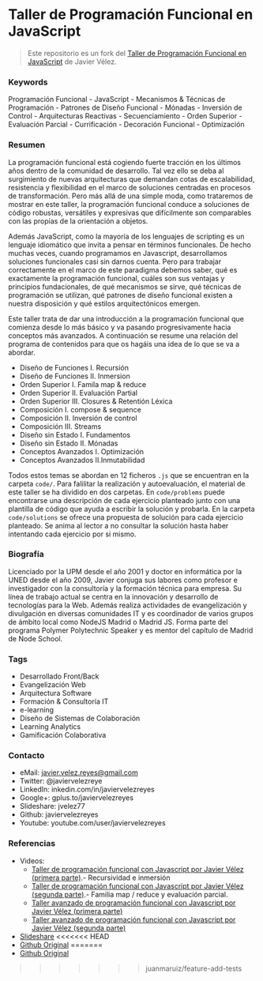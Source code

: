 Taller de Programación Funcional en JavaScript
==============================================

> Este repositorio es un fork del [Taller de Programación Funcional en JavaScript](https://goo.gl/YwXtkV) de Javier Vélez.

### Keywords

Programación Funcional - JavaScript - Mecanismos & Técnicas de Programación - Patrones de Diseño Funcional - Mónadas - Inversión de Control - Arquitecturas Reactivas - Secuenciamiento - Orden Superior - Evaluación Parcial - Currificación - Decoración Funcional - Optimización

### Resumen

La programación funcional está cogiendo fuerte tracción en los últimos años dentro de la comunidad de desarrollo. Tal vez ello se deba al surgimiento de nuevas arquitecturas que demandan cotas de escalabilidad, resistencia y flexibilidad en el marco de soluciones centradas en procesos de transformación. Pero más allá de una simple moda, como trataremos de mostrar en este taller, la programación funcional conduce a soluciones de código robustas, versátiles y expresivas que difícilmente son comparables con las propias de la orientación a objetos.

Además JavaScript, como la mayoría de los lenguajes de scripting es un lenguaje idiomático que invita a pensar en términos funcionales. De hecho muchas veces, cuando programamos en Javascript, desarrollamos soluciones funcionales casi sin darnos cuenta. Pero para trabajar correctamente en el marco de este paradigma debemos saber, qué es exactamente la programación funcional, cuáles son sus ventajas y principios fundacionales, de qué mecanismos se sirve, qué técnicas de programación se utilizan, qué patrones de diseño funcional existen a nuestra disposición y qué estilos arquitectónicos emergen.

Este taller trata de dar una introducción a la programación funcional que comienza desde lo más básico y va pasando progresivamente hacia conceptos más avanzados. A continuación se resume una relación del programa de contenidos para que os hagáis una idea de  lo que se va a abordar.

- Diseño de Funciones I. Recursión
- Diseño de Funciones II. Inmersion
- Orden Superior I. Famila map & reduce
- Orden Superior II. Evaluación Partial
- Orden Superior III. Closures & Retentión Léxica
- Composición I. compose & sequence
- Composición II. Inversión de control
- Composición III. Streams
- Diseño sin Estado I. Fundamentos
- Diseño sin Estado II. Mónadas
- Conceptos Avanzados I. Optimización
- Conceptos Avanzados II.Inmutabilidad

Todos estos temas se abordan en 12 ficheros `.js` que se encuentran en la carpeta `code/`. Para falilitar la realización y autoevaluación, el material de este taller se ha dividido en dos carpetas. En  `code/problems` puede encontrarse una descripción de cada ejercicio planteado junto con una plantilla de código que ayuda a escribir la solución y probarla. En la carpeta `code/solutions` se ofrece una propuesta de solución para cada ejercicio planteado. Se anima al lector a no consultar la solución hasta haber intentando cada ejercicio por si mismo.

### Biografía

Licenciado por la UPM desde el año 2001 y doctor en informática por la UNED desde el año 2009, Javier conjuga sus labores como profesor e investigador con la consultoría y la formación técnica para empresa. Su línea de trabajo actual se centra en la innovación y desarrollo de tecnologías para la Web. Además realiza actividades de evangelización y divulgación en diversas comunidades IT y es coordinador de varios grupos de ámbito local como NodeJS Madrid o Madrid JS. Forma parte del programa Polymer Polytechnic Speaker y es mentor del capítulo de Madrid de Node School.

### Tags
- Desarrollado Front/Back
- Evangelización Web
- Arquitectura Software
- Formación & Consultoría IT
- e-learning
- Diseño de Sistemas de Colaboración
- Learning Analytics
- Gamificación Colaborativa


### Contacto

- eMail: javier.velez.reyes@gmail.com
- Twitter: @javiervelezreye
- LinkedIn: inkedin.com/in/javiervelezreyes
- Google+: gplus.to/javiervelezreyes
- Slideshare: jvelez77
- Github: javiervelezreyes
- Youtube: youtube.com/user/javiervelezreyes

### Referencias
- Videos:
    - [Taller de programación funcional con Javascript por Javier Vélez (primera parte)](https://player.vimeo.com/video/152207268).- Recursividad e inmersión
    - [Taller de programación funcional con Javascript por Javier Vélez (segunda parte)](https://player.vimeo.com/video/152207269).- Familia map / reduce y evaluación parcial.
    - [Taller avanzado de programación funcional con Javascript por Javier Vélez (primera parte)](https://player.vimeo.com/video/154318101)
    - [Taller avanzado de programación funcional con Javascript por Javier Vélez (segunda parte)](https://player.vimeo.com/video/154318102)
- [Slideshare](https://www.slideshare.net/jvelez77/taller-de-programacin-funcional-en-javascript)
<<<<<<< HEAD
- [Github Original](https://goo.gl/YwXtkV)
=======
- [Github Original](https://goo.gl/YwXtkV)
>>>>>>> juanmaruiz/feature-add-tests
